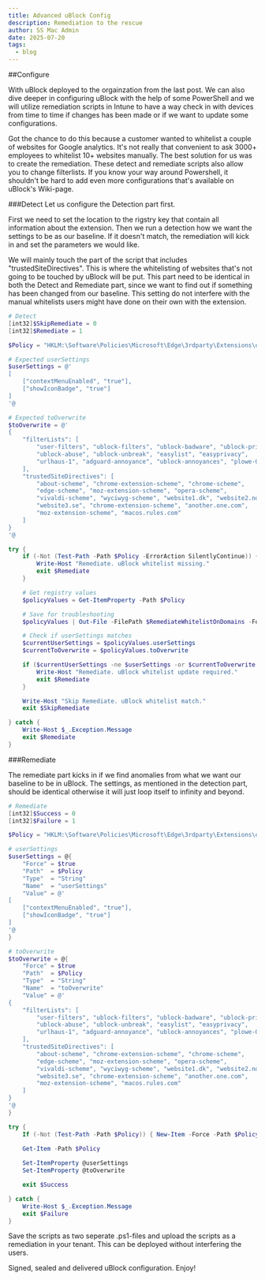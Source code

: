 ```yaml
---
title: Advanced uBlock Config
description: Remediation to the rescue
author: SS Mac Admin
date: 2025-07-20
tags:
  - blog
---
```


##Configure

With uBlock deployed to the orgainzation from the last post. We can also dive deeper in configuring uBlock with the help of some PowerShell and we will utilize remediation scripts in Intune to have a way check in with devices from time to time if changes has been made or if we want to update some configurations.

Got the chance to do this because a customer wanted to whitelist a couple of websites for Google analytics. It's not really that convenient to ask 3000+ employees to whitelist 10+ websites manually. The best solution for us was to create the remediation.
These detect and remediate scripts also allow you to change filterlists. If you know your way around Powershell, it shouldn't be hard to add even more configurations that's available on uBlock's Wiki-page.


###Detect
Let us configure the Detection part first.

First we need to set the location to the rigstry key that contain all information about the extension. Then we run a detection how we want the settings to be as our baseline. If it doesn't match, the remediation will kick in and set the parameters we would like. 

We will mainly touch the part of the script that includes "trustedSiteDirectives". This is where the whitelisting of websites that's not going to be touched by uBlock will be put. This part need to be identical in both the Detect and Remediate part, since we want to find out if something has been changed from our baseline. This setting do not interfere with the manual whitelists users might have done on their own with the extension.

```powershell
# Detect
[int32]$SkipRemediate = 0
[int32]$Remediate = 1

$Policy = "HKLM:\Software\Policies\Microsoft\Edge\3rdparty\Extensions\odfafepnkmbhccpbejgmiehpchacaeak\policy"

# Expected userSettings
$userSettings = @'
[
    ["contextMenuEnabled", "true"],
    ["showIconBadge", "true"]
]
'@

# Expected toOverwrite
$toOverwrite = @'
{
    "filterLists": [
        "user-filters", "ublock-filters", "ublock-badware", "ublock-privacy",
        "ublock-abuse", "ublock-unbreak", "easylist", "easyprivacy",
        "urlhaus-1", "adguard-annoyance", "ublock-annoyances", "plowe-0"
    ],
    "trustedSiteDirectives": [
        "about-scheme", "chrome-extension-scheme", "chrome-scheme",
        "edge-scheme", "moz-extension-scheme", "opera-scheme",
        "vivaldi-scheme", "wyciwyg-scheme", "website1.dk", "website2.no",
        "website3.se", "chrome-extension-scheme", "another.one.com",
        "moz-extension-scheme", "macos.rules.com"
    ]
}
'@

try {
    if (-Not (Test-Path -Path $Policy -ErrorAction SilentlyContinue)) {
        Write-Host "Remediate. uBlock whitelist missing."
        exit $Remediate
    }

    # Get registry values
    $policyValues = Get-ItemProperty -Path $Policy

    # Save for troubleshooting
    $policyValues | Out-File -FilePath $RemediateWhitelistOnDomains -Force

    # Check if userSettings matches
    $currentUserSettings = $policyValues.userSettings
    $currentToOverwrite = $policyValues.toOverwrite

    if ($currentUserSettings -ne $userSettings -or $currentToOverwrite -ne $toOverwrite) {
        Write-Host "Remediate. uBlock whitelist update required."
        exit $Remediate
    }

    Write-Host "Skip Remediate. uBlock whitelist match."
    exit $SkipRemediate

} catch {
    Write-Host $_.Exception.Message
    exit $Remediate
}
```

###Remediate

The remediate part kicks in if we find anomalies from what we want our baseline to be in uBlock. The settings, as mentioned in the detection part, should be identical otherwise it will just loop itself to infinity and beyond.


```powershell
# Remediate
[int32]$Success = 0
[int32]$Failure = 1

$Policy = "HKLM:\Software\Policies\Microsoft\Edge\3rdparty\Extensions\odfafepnkmbhccpbejgmiehpchacaeak\policy"

# userSettings
$userSettings = @{
    "Force" = $true
    "Path"  = $Policy
    "Type"  = "String"
    "Name"  = "userSettings"
    "Value" = @'
[
    ["contextMenuEnabled", "true"],
    ["showIconBadge", "true"]
]
'@
}

# toOverwrite
$toOverwrite = @{
    "Force" = $true
    "Path"  = $Policy
    "Type"  = "String"
    "Name"  = "toOverwrite"
    "Value" = @'
{
    "filterLists": [
        "user-filters", "ublock-filters", "ublock-badware", "ublock-privacy",
        "ublock-abuse", "ublock-unbreak", "easylist", "easyprivacy",
        "urlhaus-1", "adguard-annoyance", "ublock-annoyances", "plowe-0"
    ],
    "trustedSiteDirectives": [
        "about-scheme", "chrome-extension-scheme", "chrome-scheme",
        "edge-scheme", "moz-extension-scheme", "opera-scheme",
        "vivaldi-scheme", "wyciwyg-scheme", "website1.dk", "website2.no",
        "website3.se", "chrome-extension-scheme", "another.one.com",
        "moz-extension-scheme", "macos.rules.com"
    ]
}
'@
}

try {
    If (-Not (Test-Path -Path $Policy)) { New-Item -Force -Path $Policy }

    Get-Item -Path $Policy
    
    Set-ItemProperty @userSettings
    Set-ItemProperty @toOverwrite

    exit $Success

} catch {
    Write-Host $_.Exception.Message
    exit $Failure
}
```


Save the scripts as two seperate .ps1-files and upload the scripts as a remediation in your tenant. This can be deployed without interfering the users.

Signed, sealed and delivered uBlock configuration. Enjoy!
